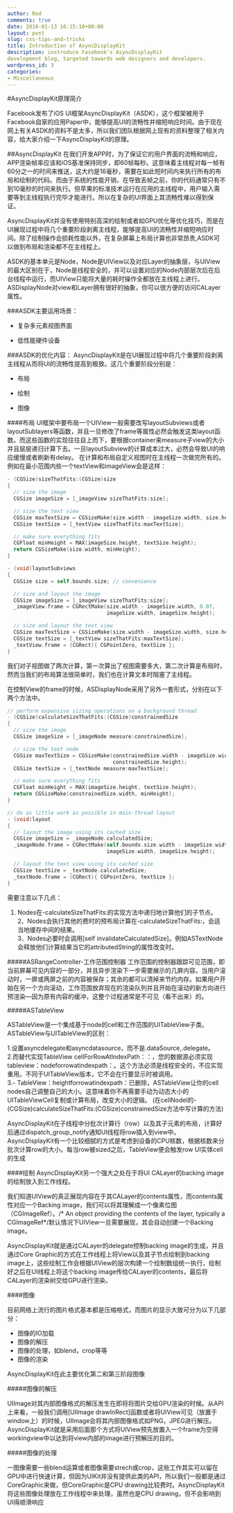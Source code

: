 ```yaml
---
author: Red
comments: true
date: 2016-01-13 16:15:10+00:00
layout: post
slug: css-tips-and-tricks
title: Introduction of AsyncDisplayKit
description: instroduce Facebook's AsyncDisplayKit
development blog, targeted towards web designers and developers.
wordpress_id: 3
categories:
- Miscellaneous
---
```


#AsyncDisplayKit原理简介

Facebook发布了iOS UI框架AsyncDisplayKit（ASDK），这个框架被用于Facebook自家的应用Paper中，能够提高UI的流畅性并缩短响应时间。由于现在网上有关ASDK的资料不是太多，所以我们团队根据网上现有的资料整理了相关内容，给大家介绍一下AsyncDisplayKit的原理。

##AsyncDisplayKit
在我们开发APP时，为了保证它的用户界面的流畅和响应，APP渲染帧率应该和iOS基准保持同步，即60帧每秒。这意味着主线程对每一帧有60分之一的时间来推送，这大约是16毫秒，需要在如此短时间内来执行所有的布局和绘制的代码。而由于系统的性能开销，在导致丢帧之前，你的代码通常只有不到10毫秒的时间来执行。但苹果的标准技术运行在应用的主线程中，用户输入需要等到主线程执行完毕才能进行。所以在复杂的UI界面上其流畅性难以得到保证。

AsyncDisplayKit并没有使用特别高深的绘制或者如GPU优化等优化技巧，而是在UI展现过程中将几个重要阶段剥离主线程，能够提高UI的流畅性并缩短响应时间。除了绘制操作会损耗性能以外，在复杂屏幕上布局计算也非常昂贵,ASDK可以做到布局和渲染都不在主线程上。

ASDK的基本单元是Node，Node是UIView以及对应Layer的抽象层，与UIView的最大区别在于，Node是线程安全的，并可以设置对应的Node内部层次后在后台线程中运行，而UIView只能将大量的耗时操作全都放在主线程上进行。
ASDisplayNode对view和Layer拥有很好的抽象，你可以很方便的访问CALayer属性。



###ASDK主要运用场景：
* 复杂多元素视图界面

* 低性能硬件设备



###ASDK的优化内容：
AsyncDisplayKit是在UI展现过程中将几个重要阶段剥离主线程从而将UI的流畅性提高到极致。这几个重要阶段分别是：

* 布局

* 绘制

* 图像



####布局
UI框架中要布局一个UIView一般需要改写layoutSubviews或者layoutSublayers等函数，并且一旦修改了frame等属性必然会触发这类layout函数。而这些函数的实现往往自上而下，要根据container来measure子view的大小并且层层递归计算下去。一旦layoutSubview的计算成本过大，必然会导致UI的响应缓慢或者刷新有delay。
在计算和布局自定义视图时在主线程一次做完所有的。例如在最小范围内些一个textView和imageView会是这样：

```objective-c
- (CGSize)sizeThatFits:(CGSize)size
{
  // size the image
  CGSize imageSize = [_imageView sizeThatFits:size];

  // size the text view
  CGSize maxTextSize = CGSizeMake(size.width - imageSize.width, size.height);
  CGSize textSize = [_textView sizeThatFits:maxTextSize];

  // make sure everything fits
  CGFloat minHeight = MAX(imageSize.height, textSize.height);
  return CGSizeMake(size.width, minHeight);
}

- (void)layoutSubviews
{
  CGSize size = self.bounds.size; // convenience

  // size and layout the image
  CGSize imageSize = [_imageView sizeThatFits:size];
  _imageView.frame = CGRectMake(size.width - imageSize.width, 0.0f,
                                imageSize.width, imageSize.height);

  // size and layout the text view
  CGSize maxTextSize = CGSizeMake(size.width - imageSize.width, size.height);
  CGSize textSize = [_textView sizeThatFits:maxTextSize];
  _textView.frame = (CGRect){ CGPointZero, textSize };
}
```
我们对子视图做了两次计算，第一次算出了视图需要多大，第二次计算是布局时，然而当我们的布局算法很简单时，我们也在计算文本时阻塞了主线程。

在控制View的frame的时候，ASDisplayNode采用了另外一套形式，分别在以下两个方法中。

```objective-c
// perform expensive sizing operations on a background thread
- (CGSize)calculateSizeThatFits:(CGSize)constrainedSize
{
  // size the image
  CGSize imageSize = [_imageNode measure:constrainedSize];

  // size the text node
  CGSize maxTextSize = CGSizeMake(constrainedSize.width - imageSize.width,
                                  constrainedSize.height);
  CGSize textSize = [_textNode measure:maxTextSize];

  // make sure everything fits
  CGFloat minHeight = MAX(imageSize.height, textSize.height);
  return CGSizeMake(constrainedSize.width, minHeight);
}

// do as little work as possible in main-thread layout
- (void)layout
{
  // layout the image using its cached size
  CGSize imageSize = _imageNode.calculatedSize;
  _imageNode.frame = CGRectMake(self.bounds.size.width - imageSize.width, 0.0f,
                                imageSize.width, imageSize.height);

  // layout the text view using its cached size
  CGSize textSize = _textNode.calculatedSize;
  _textNode.frame = (CGRect){ CGPointZero, textSize };
}
```
需要注意以下几点：</br>
1. Nodes在-calculateSizeThatFits:的实现方法中递归地计算他们的子节点。</br>
2、Nodes会执行其他的费时的预布局计算在-calculateSizeThatFits:，会适当地缓存中间的结果。</br>
3、Nodes必要时会调用[self invalidateCalculatedSize]。例如ASTextNode会释放他们计算结果当它的attributedString的属性改变时。


#####ASRangeController-工作范围控制器
工作范围的控制器跟踪可见范围，即当前屏幕可见内容的一部分，并且异步渲染下一步需要展示的几屏内容。当用户滚动时，一屏或两屏之前的内容被保存；其余的都可以清掉来节约内存。如果用户开始在另一个方向滚动，工作范围放弃现在的渲染队列并且开始在滚动的新方向进行预渲染—因为原有内容的缓冲，这整个过程通常是不可见（看不出来）的。 

#####ASTableView

ASTableView是一个集成基于node的cell和工作范围的UITableView子类。 
ASTableView与UITableView的区别：

1.设置asyncdelegate和asyncdatasource，而不是.dataSource,.delegate。</br>
 2.而替代实现TableView cellForRowAtIndexPath：：，您的数据源必须实现tableview：nodeforrowatindexpath：。这个方法必须是线程安全的，不应实现重用。不同于UITableView版本，它不会在行要显示时被调用。 </br>
 3.- TableView：heightforrowatindexpath：已删除，ASTableView让你的cell nodes自己调整自己的大小。这意味着你不再需要手动为动态大小的UITableViewCell复制或计算布局，改变大小的逻辑。 (在cellNodel的- (CGSize)calculateSizeThatFits:(CGSize)constrainedSize方法中写计算的方法)

AsyncDisplayKit在子线程中分批次计算行（row）以及其子元素的布局，计算好后通过dispatch_group_notify通知UI线程将row插入到view中。 AsyncDisplayKit有一个比较细腻的方式是考虑到设备的CPU核数，根据核数来分批次计算row的大小。每当row被sized之后，TableView便会触发row UI实体cell的生成

####绘制
AsyncDisplayKit另一个强大之处在于将UI CALayer的backing image的绘制放入到工作线程。

我们知道UIView的真正展现内容在于其CALayer的contents属性，而contents属性对应一个Backing image，我们可以将其理解成一个像素位图（CGImageRef）。/* An object providing the contents of the layer, typically a CGImageRef*/默认情况下UIView一旦需要展现，其会自动创建一个Backing image。

AsyncDisplayKit就是通过CALayer的delegate控制backing image的生成，并且通过Core Graphic的方式在工作线程上将View以及其子节点绘制到backing image上，这些绘制工作会根据UIView的层次构建一个绘制数组统一执行，绘制好之后在UI线程上将这个backing image传给CALayer的contents，最后将CALayer的渲染树交给GPU进行渲染。

####图像

目前网络上流行的图片格式基本都是压缩格式，而图片的显示大致可分为以下几部分：

* 图像的IO加载
* 图像的解压
* 图像的处理，如blend，crop等等
* 图像的渲染

AsyncDisplayKit在此主要优化第二和第三阶段图像


#####图像的解压

UIImage对其内部图像格式的解压发生在即将将图片交给GPU渲染的时候。从API上来看，一般我们调用[UIImage drawInRect]函数或者将UIView可见（放置于window上）的时候，UIImage会将其内部图像格式如PNG，JPEG进行解压。AsyncDisplayKit就是采用后面那个方式将UIView预先放置入一个frame为空得workingview中以达到将view内部的image进行预解压的目的。

#####图像的处理

一图像需要一些blend运算或者图像需要strech或crop，这些工作其实可以留在GPU中进行快速计算，但因为UIKit并没有提供此类的API，所以我们一般都是通过CoreGraphic来做，但CoreGraphic是CPU drawing比较费时。AsyncDisplayKit将这些图像处理放在工作线程中来处理，虽然也是CPU drawing，但不会影响到UI得顺滑响应